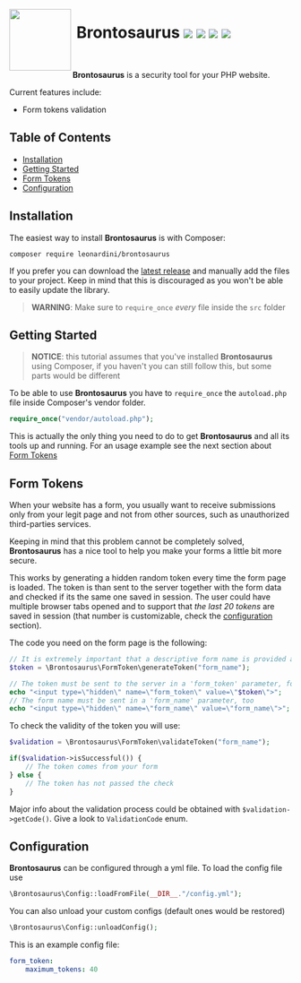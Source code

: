 <img align="left" src="http://brontosaurus.leonardini.dev/logo.svg" height="110px"><h1>&nbsp;Brontosaurus <a href="https://travis-ci.org/LorenzoLeonardini/Brontosaurus" target="blank"><img src="https://travis-ci.org/LorenzoLeonardini/Brontosaurus.svg?branch=master"></a>&nbsp;<a href="https://codecov.io/gh/LorenzoLeonardini/Brontosaurus"><img src="https://codecov.io/gh/LorenzoLeonardini/Brontosaurus/branch/master/graph/badge.svg" /></a>&nbsp;<img src="https://img.shields.io/github/release/LorenzoLeonardini/Brontosaurus.svg">&nbsp;<a href="https://paypal.me/lorenzoleonardini"><img src="https://img.shields.io/badge/Donate-PayPal-9cf.svg?logo=paypal"></a></h1>
<br />

**Brontosaurus** is a security tool for your PHP website.

Current features include:

- Form tokens validation

## Table of Contents

- [Installation](#installation)
- [Getting Started](#getting-started)
- [Form Tokens](#form-tokens)
- [Configuration](#configuration)

## Installation

The easiest way to install **Brontosaurus** is with Composer:

```
composer require leonardini/brontosaurus
```

If you prefer you can download the [latest release](https://github.com/LorenzoLeonardini/Brontosaurus/releases/latest) and manually add the files to your project. Keep in mind that this is discouraged as you won't be able to easily update the library.

> **WARNING**: Make sure to `require_once` _every_ file inside the `src` folder

## Getting Started

> **NOTICE**: this tutorial assumes that you've installed **Brontosaurus** using Composer, if you haven't you can still follow this, but some parts would be different

To be able to use **Brontosaurus** you have to `require_once` the `autoload.php` file inside Composer's vendor folder.

```php
require_once("vendor/autoload.php");
```

This is actually the only thing you need to do to get **Brontosaurus** and all its tools up and running. For an usage example see the next section about [Form Tokens](#form-tokens)

## Form Tokens

When your website has a form, you usually want to receive submissions only from your legit page and not from other sources, such as unauthorized third-parties services.

Keeping in mind that this problem cannot be completely solved, **Brontosaurus** has a nice tool to help you make your forms a little bit more secure.

This works by generating a hidden random token every time the form page is loaded. The token is than sent to the server together with the form data and checked if its the same one saved in session. The user could have multiple browser tabs opened and to support that _the last 20 tokens_ are saved in session (that number is customizable, check the [configuration](#configuration) section).

The code you need on the form page is the following:

```php
// It is extremely important that a descriptive form name is provided as parameter, because tokens must be strictly linked to every form of your website
$token = \Brontosaurus\FormToken\generateToken("form_name");

// The token must be sent to the server in a 'form_token' parameter, for security only POST request are supported
echo "<input type=\"hidden\" name=\"form_token\" value=\"$token\">";
// The form name must be sent in a 'form_name' parameter, too
echo "<input type=\"hidden\" name=\"form_name\" value=\"form_name\">";
```

To check the validity of the token you will use:

```php
$validation = \Brontosaurus\FormToken\validateToken("form_name");

if($validation->isSuccessful()) {
    // The token comes from your form
} else {
    // The token has not passed the check
}
```

Major info about the validation process could be obtained with `$validation->getCode()`. Give a look to `ValidationCode` enum.

## Configuration

**Brontosaurus** can be configured through a yml file. To load the config file use

```php
\Brontosaurus\Config::loadFromFile(__DIR__."/config.yml");
```

You can also unload your custom configs (default ones would be restored)

```php
\Brontosaurus\Config::unloadConfig();
```

This is an example config file:

```yml
form_token:
    maximum_tokens: 40
```
